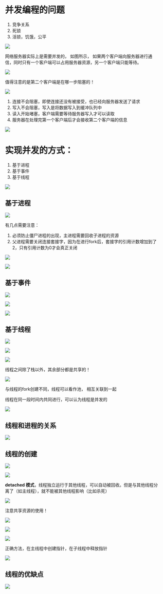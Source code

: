 # 并发编程的问题
1. 竞争关系
2. 死锁
3. 活锁，饥饿，公平


![](images/14-concurrent.png)

网络服务器实际上是需要并发的， 如图所示， 如果两个客户端向服务器进行通信，同时只有一个客户端可以占用服务器资源，另一个客户端只能等待。

![](images/14-concurrent-1.png)

值得注意的是第二个客户端是在哪一步阻塞的！

![](images/14-concurrent-2.png)

1. 连接不会阻塞，即使连接还没有被接受，也已经向服务器发送了请求
2. 写入不会阻塞，写入是将数据写入到缓冲队列中
3. 读入开始堵塞，客户端需要等待服务器写入才可以读取
4. 服务器在处理完第一个客户端后才会接收第二个客户端的信息

![](images/14-concurrent-3.png)

# 实现并发的方式：
1. 基于进程
2. 基于事件
3. 基于线程

![](images/14-concurrent-4.png)

## 基于进程

![](images/14-concurrent-5.png)

有几点需要注意：
1. 必须防止僵尸进程的出现，主进程需要回收子进程的资源
2. 父进程需要关闭连接套接字，因为在进行fork后，套接字的引用计数增加到了2，只有引用计数为0才会真正关闭

![](images/14-concurrent-6.png)

![](images/14-concurrent-7.png)

## 基于事件

![](images/14-concurrent-8.png)

![](images/14-concurrent-9.png)

![](images/14-concurrent-10.png)

## 基于线程

![](images/14-concurrent-11.png)

![](images/14-concurrent-12.png)

![](images/14-concurrent-13.png)

线程之间除了栈以外，其余部分都是共享的！

![](images/14-concurrent-14.png)

与线程的fork创建不同，线程可以看作池， 相互关联到一起

线程在同一段时间内共同进行，可以认为线程是并发的

![](images/14-concurrent-15.png)

## 线程和进程的关系

![](images/14-concurrent-16.png)

## 线程的创建

![](images/14-concurrent-17.png)

![](images/14-concurrent-18.png)

**detached 模式**，线程独立运行于其他线程，可以自动被回收。但是与其他线程分离了（如主线程），就不能被其他线程影响（比如杀死）

![](images/14-concurrent-19.png)

注意共享资源的使用！

![](images/14-concurrent-20.png)

![](images/14-concurrent-21.png)

![](images/14-concurrent-23.png)

正确方法，在主线程中创建指针，在子线程中释放指针

![](images/14-concurrent-24.png)

## 线程的优缺点

![](images/14-concurrent-22.png)

